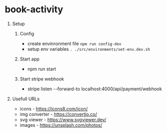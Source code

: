 # book-activity

1. Setup

   1. Config

      - create envinronment file `npm run config-dev`
      - setup env variables `. ./src/environments/set-env.dev.sh`

   2. Start app

      - npm run start

   3. Start stripe webhook
      - stripe listen --forward-to localhost:4000/api/payment/webhook

2. Usefull URLs
   - icons - https://icons8.com/icon/
   - img converter - https://convertio.co/
   - svg viewer - https://www.svgviewer.dev/
   - images - https://unsplash.com/photos/
